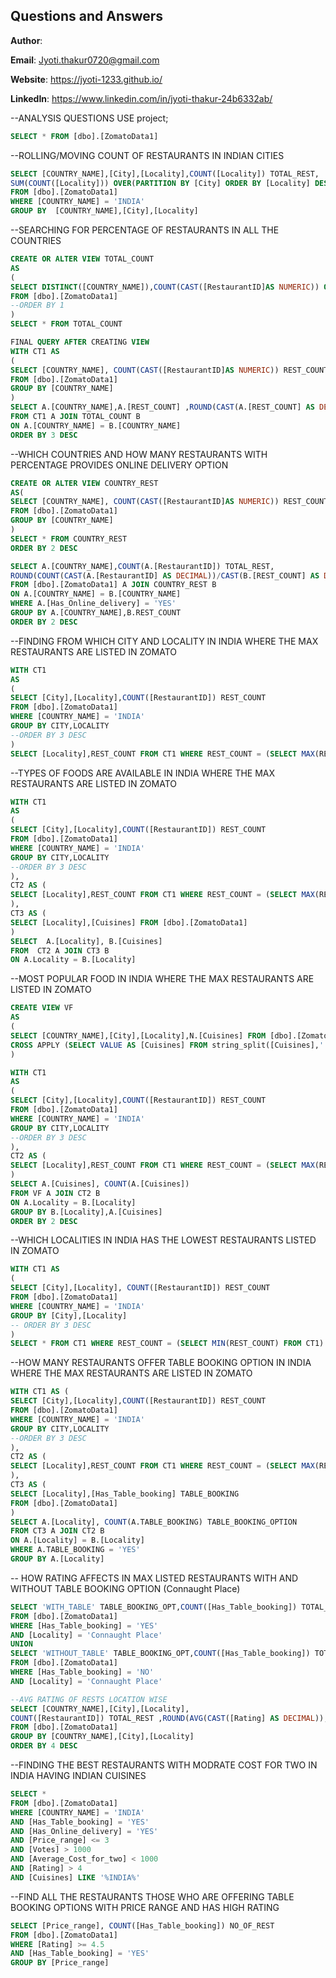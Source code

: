 
## Questions and Answers

**Author**: 

**Email**: Jyoti.thakur0720@gmail.com

**Website**: https://jyoti-1233.github.io/

**LinkedIn**: https://www.linkedin.com/in/jyoti-thakur-24b6332ab/


--ANALYSIS QUESTIONS
USE project;

````sql
SELECT * FROM [dbo].[ZomatoData1]
````


--ROLLING/MOVING COUNT OF RESTAURANTS IN INDIAN CITIES

````sql
SELECT [COUNTRY_NAME],[City],[Locality],COUNT([Locality]) TOTAL_REST,
SUM(COUNT([Locality])) OVER(PARTITION BY [City] ORDER BY [Locality] DESC)
FROM [dbo].[ZomatoData1]
WHERE [COUNTRY_NAME] = 'INDIA'
GROUP BY  [COUNTRY_NAME],[City],[Locality]
````



--SEARCHING FOR PERCENTAGE OF RESTAURANTS IN ALL THE COUNTRIES
````sql
CREATE OR ALTER VIEW TOTAL_COUNT
AS
(
SELECT DISTINCT([COUNTRY_NAME]),COUNT(CAST([RestaurantID]AS NUMERIC)) OVER() TOTAL_REST
FROM [dbo].[ZomatoData1]
--ORDER BY 1
)
SELECT * FROM TOTAL_COUNT

FINAL QUERY AFTER CREATING VIEW
WITH CT1 AS
(
SELECT [COUNTRY_NAME], COUNT(CAST([RestaurantID]AS NUMERIC)) REST_COUNT
FROM [dbo].[ZomatoData1]
GROUP BY [COUNTRY_NAME]
)
SELECT A.[COUNTRY_NAME],A.[REST_COUNT] ,ROUND(CAST(A.[REST_COUNT] AS DECIMAL)/CAST(B.[TOTAL_REST]AS DECIMAL)*100,2)
FROM CT1 A JOIN TOTAL_COUNT B
ON A.[COUNTRY_NAME] = B.[COUNTRY_NAME]
ORDER BY 3 DESC

````

--WHICH COUNTRIES AND HOW MANY RESTAURANTS WITH PERCENTAGE PROVIDES ONLINE DELIVERY OPTION

````sql
CREATE OR ALTER VIEW COUNTRY_REST
AS(
SELECT [COUNTRY_NAME], COUNT(CAST([RestaurantID]AS NUMERIC)) REST_COUNT
FROM [dbo].[ZomatoData1]
GROUP BY [COUNTRY_NAME]
)
SELECT * FROM COUNTRY_REST
ORDER BY 2 DESC

SELECT A.[COUNTRY_NAME],COUNT(A.[RestaurantID]) TOTAL_REST, 
ROUND(COUNT(CAST(A.[RestaurantID] AS DECIMAL))/CAST(B.[REST_COUNT] AS DECIMAL)*100, 2)
FROM [dbo].[ZomatoData1] A JOIN COUNTRY_REST B
ON A.[COUNTRY_NAME] = B.[COUNTRY_NAME]
WHERE A.[Has_Online_delivery] = 'YES'
GROUP BY A.[COUNTRY_NAME],B.REST_COUNT
ORDER BY 2 DESC

````

--FINDING FROM WHICH CITY AND LOCALITY IN INDIA WHERE THE MAX RESTAURANTS ARE LISTED IN ZOMATO

````sql
WITH CT1
AS
(
SELECT [City],[Locality],COUNT([RestaurantID]) REST_COUNT
FROM [dbo].[ZomatoData1]
WHERE [COUNTRY_NAME] = 'INDIA'
GROUP BY CITY,LOCALITY
--ORDER BY 3 DESC
)
SELECT [Locality],REST_COUNT FROM CT1 WHERE REST_COUNT = (SELECT MAX(REST_COUNT) FROM CT1)

````

--TYPES OF FOODS ARE AVAILABLE IN INDIA WHERE THE MAX RESTAURANTS ARE LISTED IN ZOMATO
````sql
WITH CT1
AS
(
SELECT [City],[Locality],COUNT([RestaurantID]) REST_COUNT
FROM [dbo].[ZomatoData1]
WHERE [COUNTRY_NAME] = 'INDIA'
GROUP BY CITY,LOCALITY
--ORDER BY 3 DESC
),
CT2 AS (
SELECT [Locality],REST_COUNT FROM CT1 WHERE REST_COUNT = (SELECT MAX(REST_COUNT) FROM CT1)
),
CT3 AS (
SELECT [Locality],[Cuisines] FROM [dbo].[ZomatoData1]
)
SELECT  A.[Locality], B.[Cuisines]
FROM  CT2 A JOIN CT3 B
ON A.Locality = B.[Locality]

````

--MOST POPULAR FOOD IN INDIA WHERE THE MAX RESTAURANTS ARE LISTED IN ZOMATO

````sql
CREATE VIEW VF 
AS
(
SELECT [COUNTRY_NAME],[City],[Locality],N.[Cuisines] FROM [dbo].[ZomatoData1]
CROSS APPLY (SELECT VALUE AS [Cuisines] FROM string_split([Cuisines],'|')) N
)

WITH CT1
AS
(
SELECT [City],[Locality],COUNT([RestaurantID]) REST_COUNT
FROM [dbo].[ZomatoData1]
WHERE [COUNTRY_NAME] = 'INDIA'
GROUP BY CITY,LOCALITY
--ORDER BY 3 DESC
),
CT2 AS (
SELECT [Locality],REST_COUNT FROM CT1 WHERE REST_COUNT = (SELECT MAX(REST_COUNT) FROM CT1)
)
SELECT A.[Cuisines], COUNT(A.[Cuisines])
FROM VF A JOIN CT2 B
ON A.Locality = B.[Locality]
GROUP BY B.[Locality],A.[Cuisines]
ORDER BY 2 DESC

````

--WHICH LOCALITIES IN INDIA HAS THE LOWEST RESTAURANTS LISTED IN ZOMATO

````sql
WITH CT1 AS
(
SELECT [City],[Locality], COUNT([RestaurantID]) REST_COUNT
FROM [dbo].[ZomatoData1]
WHERE [COUNTRY_NAME] = 'INDIA'
GROUP BY [City],[Locality]
-- ORDER BY 3 DESC
)
SELECT * FROM CT1 WHERE REST_COUNT = (SELECT MIN(REST_COUNT) FROM CT1) ORDER BY CITY
````


--HOW MANY RESTAURANTS OFFER TABLE BOOKING OPTION IN INDIA WHERE THE MAX RESTAURANTS ARE LISTED IN ZOMATO
````sql
WITH CT1 AS (
SELECT [City],[Locality],COUNT([RestaurantID]) REST_COUNT
FROM [dbo].[ZomatoData1]
WHERE [COUNTRY_NAME] = 'INDIA'
GROUP BY CITY,LOCALITY
--ORDER BY 3 DESC
),
CT2 AS (
SELECT [Locality],REST_COUNT FROM CT1 WHERE REST_COUNT = (SELECT MAX(REST_COUNT) FROM CT1)
),
CT3 AS (
SELECT [Locality],[Has_Table_booking] TABLE_BOOKING
FROM [dbo].[ZomatoData1]
)
SELECT A.[Locality], COUNT(A.TABLE_BOOKING) TABLE_BOOKING_OPTION
FROM CT3 A JOIN CT2 B
ON A.[Locality] = B.[Locality]
WHERE A.TABLE_BOOKING = 'YES'
GROUP BY A.[Locality]
````


-- HOW RATING AFFECTS IN MAX LISTED RESTAURANTS WITH AND WITHOUT TABLE BOOKING OPTION (Connaught Place)

````sql
SELECT 'WITH_TABLE' TABLE_BOOKING_OPT,COUNT([Has_Table_booking]) TOTAL_REST, ROUND(AVG([Rating]),2) AVG_RATING
FROM [dbo].[ZomatoData1]
WHERE [Has_Table_booking] = 'YES'
AND [Locality] = 'Connaught Place'
UNION
SELECT 'WITHOUT_TABLE' TABLE_BOOKING_OPT,COUNT([Has_Table_booking]) TOTAL_REST, ROUND(AVG([Rating]),2) AVG_RATING
FROM [dbo].[ZomatoData1]
WHERE [Has_Table_booking] = 'NO'
AND [Locality] = 'Connaught Place'
````


````sql
--AVG RATING OF RESTS LOCATION WISE
SELECT [COUNTRY_NAME],[City],[Locality], 
COUNT([RestaurantID]) TOTAL_REST ,ROUND(AVG(CAST([Rating] AS DECIMAL)),2) AVG_RATING
FROM [dbo].[ZomatoData1]
GROUP BY [COUNTRY_NAME],[City],[Locality]
ORDER BY 4 DESC
````


--FINDING THE BEST RESTAURANTS WITH MODRATE COST FOR TWO IN INDIA HAVING INDIAN CUISINES

````sql
SELECT *
FROM [dbo].[ZomatoData1]
WHERE [COUNTRY_NAME] = 'INDIA'
AND [Has_Table_booking] = 'YES'
AND [Has_Online_delivery] = 'YES'
AND [Price_range] <= 3
AND [Votes] > 1000
AND [Average_Cost_for_two] < 1000
AND [Rating] > 4
AND [Cuisines] LIKE '%INDIA%'

````

--FIND ALL THE RESTAURANTS THOSE WHO ARE OFFERING TABLE BOOKING OPTIONS WITH PRICE RANGE AND HAS HIGH RATING

````sql
SELECT [Price_range], COUNT([Has_Table_booking]) NO_OF_REST
FROM [dbo].[ZomatoData1]
WHERE [Rating] >= 4.5
AND [Has_Table_booking] = 'YES'
GROUP BY [Price_range] 
````
